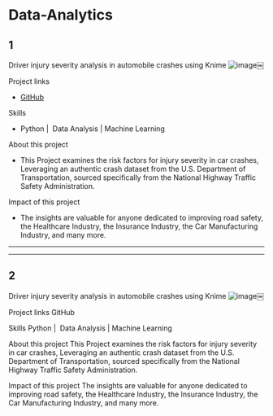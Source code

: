 # Data-Analytics

## 1
Driver injury severity analysis in automobile crashes using Knime 
![image]()￼

Project links
- [GitHub](https://github.com/PNaveenVarma/-Driver-injury-severity-analysis-in-automobile-crashes)

Skills
- Python |  Data Analysis | Machine Learning 

About this project
- This Project examines the risk factors for injury severity in car crashes, Leveraging an authentic crash dataset from the U.S. Department of Transportation, sourced specifically from the National Highway Traffic Safety Administration.

Impact of this project
- The insights are valuable for anyone dedicated to improving road safety, the Healthcare Industry, the Insurance Industry, the Car Manufacturing Industry, and many more.

--------------------------------------------------------------------------------------------------------------------------------
--------------------------------------------------------------------------------------------------------------------------------

## 2
Driver injury severity analysis in automobile crashes using Knime 
![image]()￼

Project links
GitHub

Skills
Python |  Data Analysis | Machine Learning 

About this project
This Project examines the risk factors for injury severity in car crashes, Leveraging an authentic crash dataset from the U.S. Department of Transportation, sourced specifically from the National Highway Traffic Safety Administration.

Impact of this project
The insights are valuable for anyone dedicated to improving road safety, the Healthcare Industry, the Insurance Industry, the Car Manufacturing Industry, and many more.

